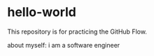 # hello-world
This repository is for practicing the GitHub Flow.

about myself: i am a software engineer

